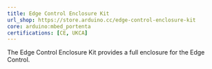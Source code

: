 ```yaml
---
title: Edge Control Enclosure Kit
url_shop: https://store.arduino.cc/edge-control-enclosure-kit
core: arduino:mbed_portenta
certifications: [CE, UKCA]
---
```


The Edge Control Enclosure Kit provides a full enclosure for the Edge Control.